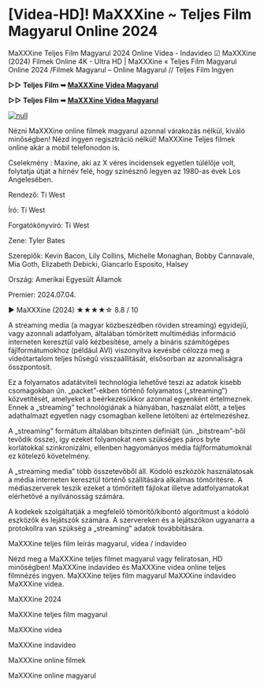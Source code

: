 # [Videa-HD]! MaXXXine ~ Teljes Film Magyarul Online 2024

MaXXXine Teljes Film Magyarul 2024 Online Videa - Indavideo ☑ MaXXXine (2024) Filmek Online 4K - Ultra HD | MaXXXine « Teljes Film Magyarul Online 2024 /Filmek Magyarul – Online Magyarul // Teljes Film Ingyen

**▷▷ Teljes Film ➥ [MaXXXine Videa Magyarul](https://t.co/Pl0i76n3zO)**

**▷▷ Teljes Film ➥ [MaXXXine Videa Magyarul](https://t.co/Pl0i76n3zO)**

[![null](https://static.wixstatic.com/media/855a25_043b5abeb4ae4d35ac003198e7fe56ed~mv2.gif)](https://t.co/Pl0i76n3zO)

Nézni MaXXXine online filmek magyarul azonnal várakozás nélkül, kiváló minőségben! Nézd ingyen regisztráció nélkül! MaXXXine Teljes filmek online akár a mobil telefonodon is.

Cselekmény : Maxine, aki az X véres incidensek egyetlen túlélője volt, folytatja útját a hírnév felé, hogy színésznő legyen az 1980-as évek Los Angelesében.

Rendező: Ti West

Író: Ti West

Forgatókönyvíró: Ti West

Zene: Tyler Bates

Szereplők: Kevin Bacon, Lily Collins, Michelle Monaghan, Bobby Cannavale, Mia Goth, Elizabeth Debicki, Giancarlo Esposito, Halsey

Ország: Amerikai Egyesült Államok

Premier: 2024.07.04.

▶️ MaXXXine (2024) ★★★★☆ 8.8 / 10

A streaming media (a magyar közbeszédben röviden streaming) egyidejű, vagy azonnali adatfolyam, általában tömörített multimédiás információ interneten keresztül való kézbesítése, amely a bináris számítógépes fájlformátumokhoz (például AVI) viszonyítva kevésbé célozza meg a videótartalom teljes hűségű visszaállítását, elsősorban az azonnaliságra összpontosít.

Ez a folyamatos adatátviteli technológia lehetővé teszi az adatok kisebb csomagokban ún. „packet”-ekben történő folyamatos („streaming”) közvetítését, amelyeket a beérkezésükkor azonnal egyenként értelmeznek. Ennek a „streaming” technológiának a hiányában, használat előtt, a teljes adathalmazt egyetlen nagy csomagban kellene letölteni az értelmezéshez.

A „streaming” formátum általában bitszinten definiált (ún. „bitstream”-ből tevődik össze), így ezeket folyamokat nem szükséges páros byte korlátokkal szinkronizálni, ellenben hagyományos média fájlformátumoknál ez kötelező követelmény.

A „streaming media” több összetevőből áll. Kódoló eszközök használatosak a média interneten keresztül történő szállítására alkalmas tömörítésre. A médiaszerverek teszik ezeket a tömörített fájlokat illetve adatfolyamatokat elérhetővé a nyilvánosság számára.

A kodekek szolgáltatják a megfelelő tömörítő/kibontó algoritmust a kódoló eszközök és lejátszók számára. A szervereken és a lejátszókon ugyanarra a protokollra van szükség a „streaming” adatok továbbítására.

MaXXXine teljes film leírás magyarul, videa / indavideo

Nézd meg a MaXXXine teljes filmet magyarul vagy feliratosan, HD minőségben! MaXXXine indavideo és MaXXXine videa online teljes filmnézés ingyen. MaXXXine teljes film magyarul MaXXXine indavideo MaXXXine videa.

MaXXXine 2024

MaXXXine teljes film magyarul

MaXXXine videa

MaXXXine indavideo

MaXXXine online filmek

MaXXXine online magyarul
